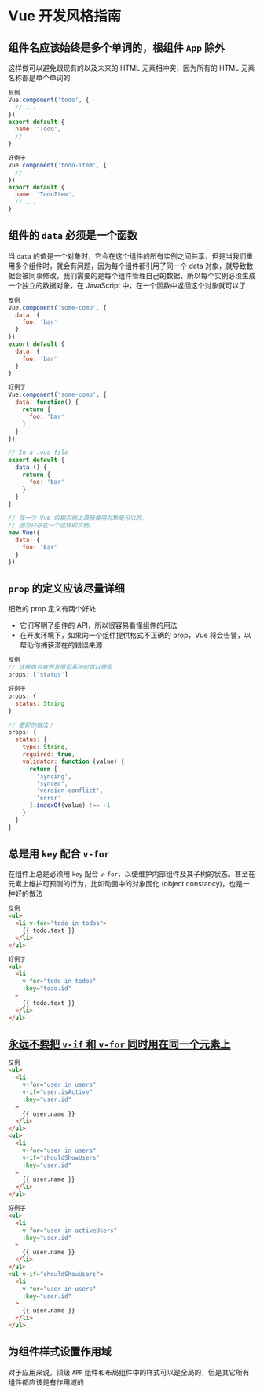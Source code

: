 # Vue 开发风格指南

## 组件名应该始终是多个单词的，根组件 `App` 除外

这样做可以避免跟现有的以及未来的 HTML 元素相冲突，因为所有的 HTML 元素名称都是单个单词的

```js
反例
Vue.component('todo', {
  // ...
})
export default {
  name: 'Todo',
  // ...
}
```

```js
好例子
Vue.component('todo-item', {
  // ...
})
export default {
  name: 'TodoItem',
  // ...
}
```

## 组件的 `data` 必须是一个函数

当 `data` 的值是一个对象时，它会在这个组件的所有实例之间共享，但是当我们重用多个组件时，就会有问题，因为每个组件都引用了同一个 data 对象，就导致数据会被同事修改，我们需要的是每个组件管理自己的数据，所以每个实例必须生成一个独立的数据对象，在 JavaScript 中，在一个函数中返回这个对象就可以了

```js
反例
Vue.component('some-comp', {
  data: {
    foo: 'bar'
  }
})
export default {
  data: {
    foo: 'bar'
  }
}
```

```js
好例子
Vue.component('some-comp', {
  data: function() {
    return {
      foo: 'bar'
    }
  }
})

// In a .vue file
export default {
  data () {
    return {
      foo: 'bar'
    }
  }
}

// 在一个 Vue 的根实例上直接使用对象是可以的，
// 因为只存在一个这样的实例。
new Vue({
  data: {
    foo: 'bar'
  }
})
```

## `prop` 的定义应该尽量详细

细致的 prop 定义有两个好处

- 它们写明了组件的 API，所以很容易看懂组件的用法
- 在开发环境下，如果向一个组件提供格式不正确的 prop，Vue 将会告警，以帮助你捕获潜在的错误来源

```js
反例
// 这样做只有开发原型系统时可以接受
props: ['status']
```

```js
好例子
props: {
  status: String
}

// 更好的做法！
props: {
  status: {
    type: String,
    required: true,
    validator: function (value) {
      return [
        'syncing',
        'synced',
        'version-conflict',
        'error'
      ].indexOf(value) !== -1
    }
  }
}
```

## 总是用 `key` 配合 `v-for`

在组件上总是必须用 `key` 配合 `v-for`，以便维护内部组件及其子树的状态。甚至在元素上维护可预测的行为，比如动画中的对象固化 (object constancy)，也是一种好的做法

```html
反例
<ul>
  <li v-for="todo in todos">
    {{ todo.text }}
  </li>
</ul>
```

```html
好例子
<ul>
  <li
    v-for="todo in todos"
    :key="todo.id"
  >
    {{ todo.text }}
  </li>
</ul>
```

## [永远不要把 `v-if` 和 `v-for` 同时用在同一个元素上](https://cn.vuejs.org/v2/style-guide/#%E9%81%BF%E5%85%8D-v-if-%E5%92%8C-v-for-%E7%94%A8%E5%9C%A8%E4%B8%80%E8%B5%B7-%E5%BF%85%E8%A6%81)

```html
反例
<ul>
  <li
    v-for="user in users"
    v-if="user.isActive"
    :key="user.id"
  >
    {{ user.name }}
  </li>
</ul>
<ul>
  <li
    v-for="user in users"
    v-if="shouldShowUsers"
    :key="user.id"
  >
    {{ user.name }}
  </li>
</ul>
```

```html
好例子
<ul>
  <li
    v-for="user in activeUsers"
    :key="user.id"
  >
    {{ user.name }}
  </li>
</ul>
<ul v-if="shouldShowUsers">
  <li
    v-for="user in users"
    :key="user.id"
  >
    {{ user.name }}
  </li>
</ul>
```

## 为组件样式设置作用域

对于应用来说，顶级 `APP` 组件和布局组件中的样式可以是全局的，但是其它所有组件都应该是有作用域的
